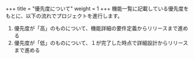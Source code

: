 +++
title = "優先度について"
weight = 1
+++
機能一覧に記載している優先度をもとに、以下の流れでプロジェクトを進行します。

1. 優先度が「高」のものについて、機能詳細の要件定義からリリースまで進める
2. 優先度が「低」のものについて、１が完了した時点で詳細設計からリリースまで進める